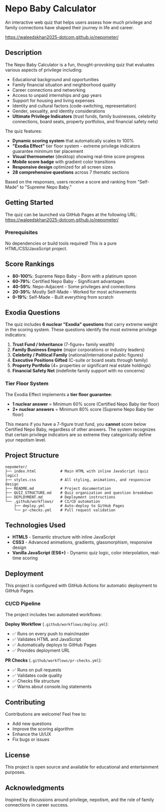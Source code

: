 # Nepo Baby Calculator

An interactive web quiz that helps users assess how much privilege and family connections have shaped their journey in life and career.

https://waleedskhan2025-dotcom.github.io/nepometer/

## Description

The Nepo Baby Calculator is a fun, thought-provoking quiz that evaluates various aspects of privilege including:
- Educational background and opportunities
- Family financial situation and neighborhood quality
- Career connections and networking
- Access to unpaid internships and gap years
- Support for housing and living expenses
- Identity and cultural factors (code-switching, representation)
- Gender, sexuality, and identity considerations
- **Ultimate Privilege Indicators** (trust funds, family businesses, celebrity connections, board seats, property portfolios, and financial safety nets)

The quiz features:
- **Dynamic scoring system** that automatically scales to 100%
- **"Exodia Effect"** tier floor system - extreme privilege indicators guarantee minimum tier placement
- **Visual thermometer** (desktop) showing real-time score progress
- **Mobile score badge** with gradient color transitions
- **Responsive design** optimized for all screen sizes
- **28 comprehensive questions** across 7 thematic sections

Based on the responses, users receive a score and ranking from "Self-Made" to "Supreme Nepo Baby."

## Getting Started

The quiz can be launched via GitHub Pages at the following URL:
https://waleedskhan2025-dotcom.github.io/nepometer/

### Prerequisites

No dependencies or build tools required! This is a pure HTML/CSS/JavaScript project.

## Score Rankings

- **80-100%**: Supreme Nepo Baby - Born with a platinum spoon
- **60-79%**: Certified Nepo Baby - Significant advantages
- **40-59%**: Nepo-Adjacent - Some privileges and connections
- **20-39%**: Mostly Self-Made - Worked for most achievements
- **0-19%**: Self-Made - Built everything from scratch

## Exodia Questions

The quiz includes **6 nuclear "Exodia" questions** that carry extreme weight in the scoring system. These questions identify the most extreme privilege indicators:

1. **Trust Fund / Inheritance** (7-figure+ family wealth)
2. **Family Business Empire** (major corporations or industry leaders)
3. **Celebrity / Political Family** (national/international public figures)
4. **Executive Positions Gifted** (C-suite or board seats through family)
5. **Property Portfolio** (4+ properties or significant real estate holdings)
6. **Financial Safety Net** (indefinite family support with no concerns)

### Tier Floor System

The Exodia Effect implements a **tier floor guarantee**:

- **1 nuclear answer** = Minimum 60% score (Certified Nepo Baby tier floor)
- **2+ nuclear answers** = Minimum 80% score (Supreme Nepo Baby tier floor)

This means if you have a 7-figure trust fund, you **cannot** score below Certified Nepo Baby, regardless of other answers. The system recognizes that certain privilege indicators are so extreme they categorically define your nepotism level.

## Project Structure

```
nepometer/
├── index.html           # Main HTML with inline JavaScript (quiz logic)
├── styles.css           # All styling, animations, and responsive design
├── README.md            # Project documentation
├── QUIZ_STRUCTURE.md    # Quiz organization and question breakdown
├── DEPLOYMENT.md        # Deployment instructions
└── .github/workflows/   # CI/CD automation
    ├── deploy.yml       # Auto-deploy to GitHub Pages
    └── pr-checks.yml    # Pull request validation
```

## Technologies Used

- **HTML5** - Semantic structure with inline JavaScript
- **CSS3** - Advanced animations, gradients, glassmorphism, responsive design
- **Vanilla JavaScript (ES6+)** - Dynamic quiz logic, color interpolation, real-time scoring

## Deployment

This project is configured with GitHub Actions for automatic deployment to GitHub Pages.

### CI/CD Pipeline

The project includes two automated workflows:

**Deploy Workflow** (`.github/workflows/deploy.yml`):
- ✅ Runs on every push to main/master
- ✅ Validates HTML and JavaScript
- ✅ Automatically deploys to GitHub Pages
- ✅ Provides deployment URL

**PR Checks** (`.github/workflows/pr-checks.yml`):
- ✅ Runs on pull requests
- ✅ Validates code quality
- ✅ Checks file structure
- ✅ Warns about console.log statements


## Contributing

Contributions are welcome! Feel free to:
- Add new questions
- Improve the scoring algorithm
- Enhance the UI/UX
- Fix bugs or issues

## License

This project is open source and available for educational and entertainment purposes.

## Acknowledgments

Inspired by discussions around privilege, nepotism, and the role of family connections in career success.
